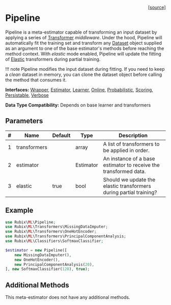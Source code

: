 <span style="float:right;"><a href="https://github.com/RubixML/ML/blob/master/src/Pipeline.php">[source]</a></span>

# Pipeline
Pipeline is a meta-estimator capable of transforming an input dataset by applying a series of [Transformer](transformers/api.md) *middleware*. Under the hood, Pipeline will automatically fit the training set and transform any [Dataset](datasets/api.md) object supplied as an argument to one of the base estimator's methods before reaching the method context. With *elastic* mode enabled, Pipeline will update the fitting of [Elastic](transformers/api.md#elastic) transformers during partial training.

!!! note
    Pipeline modifies the input dataset during fitting. If you need to keep a *clean* dataset in memory, you can clone the dataset object before calling the method that consumes it.

**Interfaces:** [Wrapper](wrapper.md), [Estimator](estimator.md), [Learner](learner.md), [Online](online.md), [Probabilistic](probabilistic.md), [Scoring](scoring.md), [Persistable](persistable.md), [Verbose](verbose.md)

**Data Type Compatibility:** Depends on base learner and transformers

## Parameters
| # | Name | Default | Type | Description |
|---|---|---|---|---|
| 1 | transformers |  | array | A list of transformers to be applied in order. |
| 2 | estimator |  | Estimator | An instance of a base estimator to receive the transformed data. |
| 3 | elastic | true | bool | Should we update the elastic transformers during partial training? |

## Example
```php
use Rubix\ML\Pipeline;
use Rubix\ML\Transformers\MissingDataImputer;
use Rubix\ML\Transformers\OneHotEncoder;
use Rubix\ML\Transformers\PrincipalComponentAnalysis;
use Rubix\ML\Classifiers\SoftmaxClassifier;

$estimator = new Pipeline([
	new MissingDataImputer(),
	new OneHotEncoder(), 
	new PrincipalComponentAnalysis(20),
], new SoftmaxClassifier(128), true);
```

## Additional Methods
This meta-estimator does not have any additional methods.

